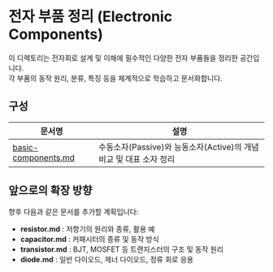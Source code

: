# 전자 부품 정리 (Electronic Components)

이 디렉토리는 전자회로 설계 및 이해에 필수적인 다양한 전자 부품들을 정리한 공간입니다.  
각 부품의 동작 원리, 분류, 특징 등을 체계적으로 학습하고 문서화합니다.

## 구성

| 문서명 | 설명 |
|--------|------|
| [basic-components.md](./basic-components.md) | 수동소자(Passive)와 능동소자(Active)의 개념 비교 및 대표 소자 정리 |

## 앞으로의 확장 방향

향후 다음과 같은 문서를 추가할 계획입니다:

- **resistor.md** : 저항기의 원리와 종류, 활용 예
- **capacitor.md** : 커패시터의 종류 및 동작 방식
- **transistor.md** : BJT, MOSFET 등 트랜지스터의 구조 및 동작 원리
- **diode.md** : 일반 다이오드, 제너 다이오드, 정류 회로 응용
